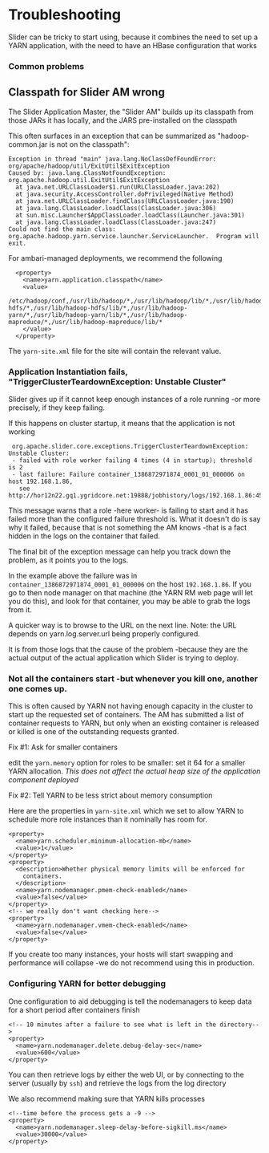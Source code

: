 <!---
   Licensed to the Apache Software Foundation (ASF) under one or more
   contributor license agreements.  See the NOTICE file distributed with
   this work for additional information regarding copyright ownership.
   The ASF licenses this file to You under the Apache License, Version 2.0
   (the "License"); you may not use this file except in compliance with
   the License.  You may obtain a copy of the License at

       http://www.apache.org/licenses/LICENSE-2.0

   Unless required by applicable law or agreed to in writing, software
   distributed under the License is distributed on an "AS IS" BASIS,
   WITHOUT WARRANTIES OR CONDITIONS OF ANY KIND, either express or implied.
   See the License for the specific language governing permissions and
   limitations under the License.
-->

# Troubleshooting

Slider can be tricky to start using, because it combines the need to set
up a YARN application, with the need to have an HBase configuration
that works


### Common problems

## Classpath for Slider AM wrong

The Slider Application Master, the "Slider AM" builds up its classpath from
those JARs it has locally, and the JARS pre-installed on the classpath

This often surfaces in an exception that can be summarized as
"hadoop-common.jar is not on the classpath":

    Exception in thread "main" java.lang.NoClassDefFoundError: org/apache/hadoop/util/ExitUtil$ExitException
    Caused by: java.lang.ClassNotFoundException: org.apache.hadoop.util.ExitUtil$ExitException
      at java.net.URLClassLoader$1.run(URLClassLoader.java:202)
      at java.security.AccessController.doPrivileged(Native Method)
      at java.net.URLClassLoader.findClass(URLClassLoader.java:190)
      at java.lang.ClassLoader.loadClass(ClassLoader.java:306)
      at sun.misc.Launcher$AppClassLoader.loadClass(Launcher.java:301)
      at java.lang.ClassLoader.loadClass(ClassLoader.java:247)
    Could not find the main class: org.apache.hadoop.yarn.service.launcher.ServiceLauncher.  Program will exit.


For ambari-managed deployments, we recommend the following

  
      <property>
        <name>yarn.application.classpath</name>
        <value>
          /etc/hadoop/conf,/usr/lib/hadoop/*,/usr/lib/hadoop/lib/*,/usr/lib/hadoop-hdfs/*,/usr/lib/hadoop-hdfs/lib/*,/usr/lib/hadoop-yarn/*,/usr/lib/hadoop-yarn/lib/*,/usr/lib/hadoop-mapreduce/*,/usr/lib/hadoop-mapreduce/lib/*
        </value>
      </property>

The `yarn-site.xml` file for the site will contain the relevant value.

### Application  Instantiation fails, "TriggerClusterTeardownException: Unstable Cluster" 

Slider gives up if it cannot keep enough instances of a role running -or more
precisely, if they keep failing. 

If this happens on cluster startup, it means that the application is not working

     org.apache.slider.core.exceptions.TriggerClusterTeardownException: Unstable Cluster: 
     - failed with role worker failing 4 times (4 in startup); threshold is 2
     - last failure: Failure container_1386872971874_0001_01_000006 on host 192.168.1.86,
       see http://hor12n22.gq1.ygridcore.net:19888/jobhistory/logs/192.168.1.86:45454/container_1386872971874_0001_01_000006/ctx/yarn

This message warns that a role -here worker- is failing to start and it has failed
more than the configured failure threshold is. What it doesn't do is say why it failed,
because that is not something the AM knows -that is a fact hidden in the logs on
the container that failed.

The final bit of the exception message can help you track down the problem,
as it points you to the logs.

In the example above the failure was in `container_1386872971874_0001_01_000006`
on the host `192.168.1.86`. If you go to then node manager on that machine (the YARN
RM web page will let you do this), and look for that container,
you may be able to grab the logs from it. 

A quicker way is to browse to the URL on the next line.
Note: the URL depends on yarn.log.server.url being properly configured.

It is from those logs that the cause of the problem -because they are the actual
output of the actual application which Slider is trying to deploy.



### Not all the containers start -but whenever you kill one, another one comes up.

This is often caused by YARN not having enough capacity in the cluster to start
up the requested set of containers. The AM has submitted a list of container
requests to YARN, but only when an existing container is released or killed
is one of the outstanding requests granted.

Fix #1: Ask for smaller containers

edit the `yarn.memory` option for roles to be smaller: set it 64 for a smaller
YARN allocation. *This does not affect the actual heap size of the 
application component deployed*

Fix #2: Tell YARN to be less strict about memory consumption

Here are the properties in `yarn-site.xml` which we set to allow YARN 
to schedule more role instances than it nominally has room for.

    <property>
      <name>yarn.scheduler.minimum-allocation-mb</name>
      <value>1</value>
    </property>
    <property>
      <description>Whether physical memory limits will be enforced for
        containers.
      </description>
      <name>yarn.nodemanager.pmem-check-enabled</name>
      <value>false</value>
    </property>
    <!-- we really don't want checking here-->
    <property>
      <name>yarn.nodemanager.vmem-check-enabled</name>
      <value>false</value>
    </property>
  
If you create too many instances, your hosts will start swapping and
performance will collapse -we do not recommend using this in production.


### Configuring YARN for better debugging
 
 
One configuration to aid debugging is tell the nodemanagers to
keep data for a short period after containers finish

    <!-- 10 minutes after a failure to see what is left in the directory-->
    <property>
      <name>yarn.nodemanager.delete.debug-delay-sec</name>
      <value>600</value>
    </property>

You can then retrieve logs by either the web UI, or by connecting to the
server (usually by `ssh`) and retrieve the logs from the log directory


We also recommend making sure that YARN kills processes

    <!--time before the process gets a -9 -->
    <property>
      <name>yarn.nodemanager.sleep-delay-before-sigkill.ms</name>
      <value>30000</value>
    </property>

 
